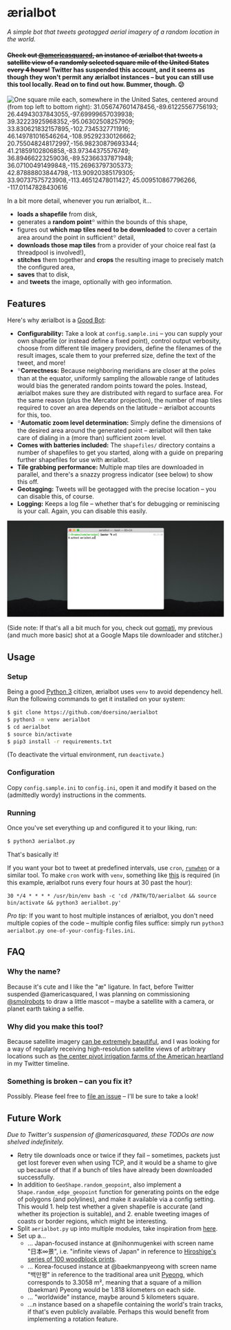 # ærialbot

*A simple bot that tweets geotagged aerial imagery of a random location in the world.*

#### ~~Check out [@americasquared](https://twitter.com/americasquared), an instance of ærialbot that tweets a satellite view of a randomly selected square mile of the United States every 4 hours!~~ Twitter has suspended this account, and it seems as though they won't permit any ærialbot instances – but you can still use this tool locally. Read on to find out how. Bummer, though. 😕

![One square mile each, somewhere in the United Sates, centered around (from top left to bottom right): 31.056747601478456,-89.61225567756193; 26.44943037843055,-97.69999657039938; 39.32223925968352,-95.06302508257909; 33.830621832157895,-102.7345327711916; 46.149781016546264,-108.95292330126662; 20.755048248172997,-156.98230879693344; 41.21859102806858,-83.97344375576749; 36.89466223259036,-89.52366337871948; 36.07100491499848,-115.26963797305373; 42.87888803844798,-113.90920385179305; 33.90737575723908,-113.46512478011427; 45.009510867796266, -117.01147828430616](example.jpg)

In a bit more detail, whenever you run ærialbot, it...

* **loads a shapefile** from disk,
* generates a **random point**꙳ within the bounds of this shape,
* figures out **which map tiles need to be downloaded** to cover a certain area around the point in sufficient꙳ detail,
* **downloads those map tiles** from a provider of your choice real fast (a threadpool is involved!),
* **stitches** them together and **crops** the resulting image to precisely match the configured area,
* **saves** that to disk,
* and **tweets** the image, optionally with geo information.


## Features

Here's why ærialbot is a [Good Bot](https://www.reddit.com/r/OutOfTheLoop/comments/6oca11/what_is_up_with_good_bot_bad_bot_comments/):

* **Configurability:** Take a look at `config.sample.ini` – you can supply your own shapefile (or instead define a fixed point), control output verbosity, choose from different tile imagery providers, define the filenames of the result images, scale them to your preferred size, define the text of the tweet, and more!
* ꙳**Correctness:** Because neighboring meridians are closer at the poles than at the equator, uniformly sampling the allowable range of latitudes would bias the generated random points toward the poles. Instead, ærialbot makes sure they are distributed with regard to surface area. For the same reason (plus the Mercator projection), the number of map tiles required to cover an area depends on the latitude – ærialbot accounts for this, too.
* ꙳**Automatic zoom level determination:** Simply define the dimensions of the desired area around the generated point – ærialbot will then take care of dialing in a (more than) sufficient zoom level.
* **Comes with batteries included:** The `shapefiles/` directory contains a number of shapefiles to get you started, along with a guide on preparing further shapefiles for use with ærialbot.
* **Tile grabbing performance:** Multiple map tiles are downloaded in parallel, and there's a snazzy progress indicator (see below) to show this off.
* **Geotagging:** Tweets will be geotagged with the precise location – you can disable this, of course.
* **Logging:** Keeps a log file – whether that's for debugging or reminiscing is your call. Again, you can disable this easily.

![What is this? It's a progress indicator. What does it do? It indicates progress.](demo.gif)

(Side note: If that's all a bit much for you, check out [gomati](https://github.com/doersino/gomati), my previous (and much more basic) shot at a Google Maps tile downloader and stitcher.)


## Usage

### Setup

Being a good [Python 3](https://www.python.org) citizen, ærialbot uses `venv` to avoid dependency hell. Run the following commands to get it installed on your system:

```bash
$ git clone https://github.com/doersino/aerialbot
$ python3 -m venv aerialbot
$ cd aerialbot
$ source bin/activate
$ pip3 install -r requirements.txt
```

(To deactivate the virtual environment, run `deactivate`.)


### Configuration

Copy `config.sample.ini` to `config.ini`, open it and modify it based on the (admittedly wordy) instructions in the comments.


### Running

Once you've set everything up and configured it to your liking, run:

```bash
$ python3 aerialbot.py
```

That's basically it!

If you want your bot to tweet at predefined intervals, use `cron`, [`runwhen`](http://code.dogmap.org/runwhen/) or a similar tool. To make `cron` work with `venv`, something like [this](https://stackoverflow.com/a/50556692) is required (in this example, ærialbot runs every four hours at 30 past the hour):

```
30 */4 * * * * /usr/bin/env bash -c 'cd /PATH/TO/aerialbot && source bin/activate && python3 aerialbot.py'
```

*Pro tip:* If you want to host multiple instances of ærialbot, you don't need multiple copies of the code – multiple config files suffice: simply run `python3 aerialbot.py one-of-your-config-files.ini`.


## FAQ

### Why the name?

Because it's cute and I like the "æ" ligature. In fact, before Twitter suspended @americasquared, I was planning on commissioning [@smolrobots](https://twitter.com/smolrobots/status/1224096411056320514) to draw a little mascot – maybe a satellite with a camera, or planet earth taking a selfie.

### Why did you make this tool?

Because satellite imagery [can be extremely beautiful](https://earthview.withgoogle.com), and I was looking for a way of regularly receiving high-resolution satellite views of arbitrary locations such as [the center pivot irrigation farms of the American heartland](http://www.thegreatamericangrid.com/archives/1441) in my Twitter timeline.

### Something is broken – can you fix it?

Possibly. Please feel free to [file an issue](https://github.com/doersino/aerialbot/issues) – I'll be sure to take a look!


## Future Work

*Due to Twitter's suspension of @americasquared, these TODOs are now shelved indefinitely.*

* Retry tile downloads once or twice if they fail – sometimes, packets just get lost forever even when using TCP, and it would be a shame to give up because of that if a bunch of tiles have already been downloaded successfully.
* In addition to `GeoShape.random_geopoint`, also implement a `Shape.random_edge_geopoint` function for generating points on the edge of polygons (and polylines), and make it available via a config setting. This would 1. help test whether a given shapefile is accurate (and whether its projection is suitable), and 2. enable tweeting images of coasts or border regions, which might be interesting.
* Split `aerialbot.py` up into multiple modules, take inspiration from [here](https://github.com/joaquinlpereyra/twitterImgBot).
* Set up a...
    * ... Japan-focused instance at @nihonmugenkei with screen name "日本∞景", i.e. "infinite views of Japan" in reference to [Hiroshige's series of 100 woodblock prints](https://en.wikipedia.org/wiki/One_Hundred_Famous_Views_of_Edo).
    * ... Korea-focused instance at @baekmanpyeong with screen name "백만평" in reference to the traditional area unit [Pyeong](https://en.wikipedia.org/wiki/Pyeong), which corresponds to 3.3058 m², meaning that a square of a million (baekman) Pyeong would be 1.818 kilometers on each side.
    * ... "worldwide" instance, maybe around 5 kilometers square.
    * ...n instance based on a shapefile containing the world's train tracks, if that's even publicly available. Perhaps this would benefit from implementing a rotation feature.
